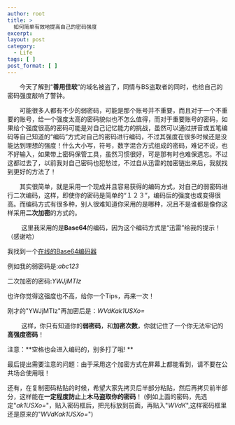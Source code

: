 ```yaml
---
author: root
title: >
  如何简单有效地提高自己的密码强度
excerpt:
layout: post
category:
  - Life
tags: [ ]
post_format: [ ]
---
```

　　今天了解到“**善用佳软**”的域名被盗了，同情与BS盗取者的同时，也给自己的密码强度敲响了警钟。

　　可能很多人都有不少的弱密码，可能是那个账号并不重要，而且对于一个不重要的账号，给一个强度太高的密码貌似也不怎么值得，而对于重要账号的密码，如果给个强度很高的密码可能是对自己记忆能力的挑战，虽然可以通过拼音或五笔编码等自己知道的“编码”方式对自己的密码进行编码，不过其强度在很多时候还是没能达到理想的强度！什么大小写，符号，数字混合方式组成的密码，难记不说，也不好输入，如果带上密码保管工具，虽然习惯很好，可是那有时也难保遗忘。不过这都过去了，以前我对自己密码也犯愁过，不过自从迅雷的加密链出来后，我就找到更好的方法了！

　　其实很简单，就是采用一个现成并且容易获得的编码方式，对自己的弱密码进行二次编码，这样，即使你的密码是简单的“１２３”，编码后的强度也或变得很高。而编码方式有很多种，别人很难知道你采用的是哪种，况且不是谁都是像你这样采用**二次加密**的方式的。

　　 这里我采用的是**Base64**的编码，因为这个编码方式是“迅雷”给我的提示！（感谢哈）

我找到一个[在线的Base64编码器][1]

例如我的弱密码是:*abc123*

二次加密的密码:*YWJjMTIz*

也许你觉得这强度也不高，给你一个Tips，再来一次！

刚才的"YWJjMTIz"再加密后是：*WVdKak1USXo=*

 　　这样，你只有知道你的**弱密码**，和**加密次数**，你就记住了一个你无法牢记的**高强度密码**！

注意：**空格也会进入编码的，别多打了哦! **

最后提出需要注意的问题：由于采用这个加密方式在屏幕上都能看到，请不要在公共场合使用哦！

还有，在复制密码粘贴的时候，希望大家先拷贝后半部分粘贴，然后再拷贝前半部分，这样能在**一定程度防止**上**木马盗取你的密码**！ (例如上面的密码，先选定"*ak1USXo=*"，贴入密码框后，把光标放到前面，再贴入"*WVdK*",这样密码框里还是原来的"*WVdKak1USXo=*")

  

 

 [1]: http://cnac.vicp.cc/WebSites/PHP/base64.php "Base64 Encoder"